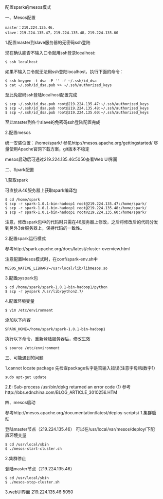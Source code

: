 配置spark的mesos模式

一、Mesos配置
```
master：219.224.135.46，
slave：219.224.135.47，219.224.135.48，219.224.135.60
```

1.配置master到slave服务器的无密码ssh登陆

现在确认能否不输入口令就用ssh登录localhost:
```
$ ssh localhost
```

如果不输入口令就无法用ssh登陆localhost，执行下面的命令：
```
$ ssh-keygen -t dsa -P '' -f ~/.ssh/id_dsa 
$ cat ~/.ssh/id_dsa.pub >> ~/.ssh/authorized_keys
```
至此免密码ssh登陆localhost配置完成

```
$ scp ~/.ssh/id_dsa.pub root@219.224.135.47:~/.ssh/authorized_keys
$ scp ~/.ssh/id_dsa.pub root@219.224.135.48:~/.ssh/authorized_keys
$ scp ~/.ssh/id_dsa.pub root@219.224.135.60:~/.ssh/authorized_keys
```
至此master到各个slave的免密码ssh登陆配置完成

2.配置mesos

统一安装位置：/home/spark/
参见http://mesos.apache.org/gettingstarted/
尽量使用Apache官网下载方案，git版本不稳定

mesos启动后可通过219.224.135.46:5050查看Web UI界面

二、Spark配置

1.获取spark

可直接从46服务器上获取spark编译包
```
$ cd /home/spark
$ scp -r spark-1.0.1-bin-hadoop1 root@219.224.135.47:/home/spark/
$ scp -r spark-1.0.1-bin-hadoop1 root@219.224.135.48:/home/spark/
$ scp -r spark-1.0.1-bin-hadoop1 root@219.224.135.60:/home/spark/
```
注意，修改spark包中的代码时只需在46服务器上修改，之后将修改后的代码分发到另外3台服务器上，保持代码的一致性。

2.配置spark运行模式

参考http://spark.apache.org/docs/latest/cluster-overview.html

注意配置Mesos模式时，在conf/spark-env.sh中

```
MESOS_NATIVE_LIBRARY=/usr/local/lib/libmesos.so
```

3.配置pyspark包
```
$ cd /home/spark/spark-1.0.1-bin-hadoop1/python
$ scp -r pyspark /usr/lib/python2.7/
```
4.配置环境变量

```
$ vim /etc/environment
```
添加以下内容
```
SPARK_HOME=/home/spark/spark-1.0.1-bin-hadoop1
```
执行以下命令，重新登陆服务器后，修改生效
```
$ source /etc/environment
```


三、可能遇到的问题

1.cannot locate package
先检查package名字是否输入错误(注意字母l和数字1）
```
sudo apt-get update
```
2.E: Sub-process /usr/bin/dpkg returned an error code (1)
参考http://bbs.ednchina.com/BLOG_ARTICLE_3010256.HTM

四、mesos启动

参考http://mesos.apache.org/documentation/latest/deploy-scripts/
1.集群启动

登陆master节点（219.224.135.46）
可以在/usr/local/var/mesos/deploy/下配置环境变量
```
$ cd /usr/local/sbin
$ ./mesos-start-cluster.sh
```
2.集群停止

登陆master节点（219.224.135.46）
```
$ cd /usr/local/sbin
$ ./mesos-stop-cluster.sh
```
3.webUI界面
219.224.135.46:5050
